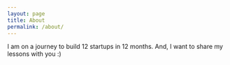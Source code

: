 ```yaml
---
layout: page
title: About
permalink: /about/
---
```


I am on a journey to build 12 startups in 12 months. And, I want to share
my lessons with you :)
